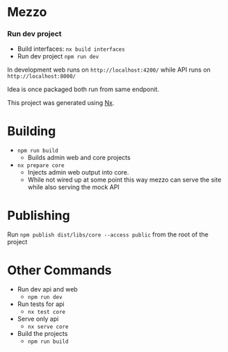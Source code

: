 # Mezzo

### Run dev project

- Build interfaces: `nx build interfaces`
- Run dev project `npm run dev`

In development web runs on `http://localhost:4200/` while API runs on `http://localhost:8000/`

Idea is once packaged both run from same endponit.

This project was generated using [Nx](https://nx.dev).

# Building

- `npm run build`
  - Builds admin web and core projects
- `nx prepare core`
  - Injects admin web output into core.
  - While not wired up at some point this way mezzo can serve the site while also serving the mock API

# Publishing

Run `npm publish dist/libs/core --access public` from the root of the project

# Other Commands

- Run dev api and web
  - `npm run dev`
- Run tests for api
  - `nx test core`
- Serve only api
  - `nx serve core`
- Build the projects
  - `npm run build`
